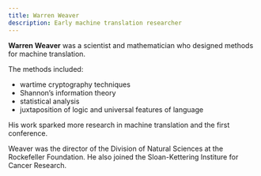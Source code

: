 ```yaml
---
title: Warren Weaver
description: Early machine translation researcher
---
```


**Warren Weaver** was a scientist and mathematician who designed methods for machine translation.

The methods included: 
* wartime cryptography techniques
* Shannon’s information theory
* statistical analysis
* juxtaposition of logic and universal features of language

His work sparked more research in machine translation and the first conference.

Weaver was the director of the Division of Natural Sciences at the Rockefeller Foundation.
He also joined the Sloan-Kettering Institure for Cancer Research. 
